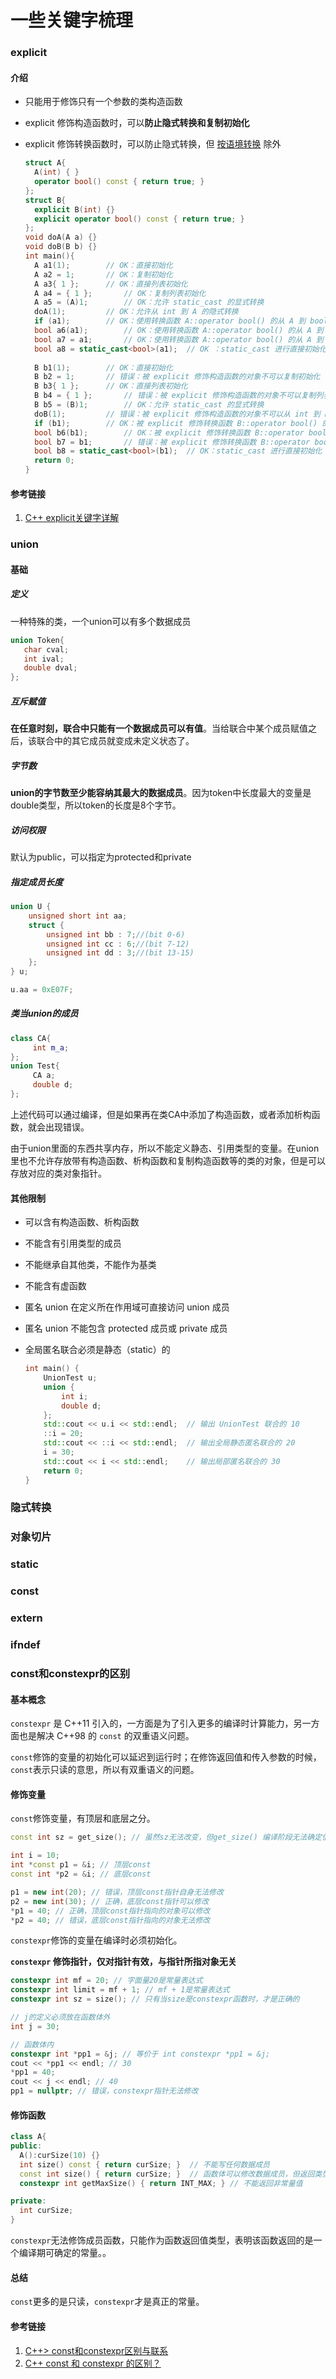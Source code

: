 # 一些关键字梳理

### explicit

#### 介绍

- 只能用于修饰只有一个参数的类构造函数

- explicit 修饰构造函数时，可以**防止隐式转换和复制初始化**

- explicit 修饰转换函数时，可以防止隐式转换，但 [按语境转换](https://zh.cppreference.com/w/cpp/language/implicit_conversion) 除外

  ```c++
  struct A{
  	A(int) { }
  	operator bool() const { return true; }
  };
  struct B{
  	explicit B(int) {}
  	explicit operator bool() const { return true; }
  };
  void doA(A a) {}
  void doB(B b) {}
  int main(){
  	A a1(1);		// OK：直接初始化
  	A a2 = 1;		// OK：复制初始化
  	A a3{ 1 };		// OK：直接列表初始化
  	A a4 = { 1 };		// OK：复制列表初始化
  	A a5 = (A)1;		// OK：允许 static_cast 的显式转换 
  	doA(1);			// OK：允许从 int 到 A 的隐式转换
  	if (a1);		// OK：使用转换函数 A::operator bool() 的从 A 到 bool 的隐式转换
  	bool a6(a1);		// OK：使用转换函数 A::operator bool() 的从 A 到 bool 的隐式转换
  	bool a7 = a1;		// OK：使用转换函数 A::operator bool() 的从 A 到 bool 的隐式转换
  	bool a8 = static_cast<bool>(a1);  // OK ：static_cast 进行直接初始化
      
  	B b1(1);		// OK：直接初始化
  	B b2 = 1;		// 错误：被 explicit 修饰构造函数的对象不可以复制初始化
  	B b3{ 1 };		// OK：直接列表初始化
  	B b4 = { 1 };		// 错误：被 explicit 修饰构造函数的对象不可以复制列表初始化
  	B b5 = (B)1;		// OK：允许 static_cast 的显式转换
  	doB(1);			// 错误：被 explicit 修饰构造函数的对象不可以从 int 到 B 的隐式转换
  	if (b1);		// OK：被 explicit 修饰转换函数 B::operator bool() 的对象可以从 B 到 bool 的按语境转换
  	bool b6(b1);		// OK：被 explicit 修饰转换函数 B::operator bool() 的对象可以从 B 到 bool 的按语境转换
  	bool b7 = b1;		// 错误：被 explicit 修饰转换函数 B::operator bool() 的对象不可以隐式转换
  	bool b8 = static_cast<bool>(b1);  // OK：static_cast 进行直接初始化
  	return 0;
  }
  ```

#### 参考链接

1. [C++ explicit关键字详解](https://blog.csdn.net/guoyunfei123/article/details/89003369)

### union

#### 基础

##### 定义

一种特殊的类，一个union可以有多个数据成员

```c++
union Token{
   char cval;
   int ival;
   double dval;
};
```

##### 互斥赋值

**在任意时刻，联合中只能有一个数据成员可以有值**。当给联合中某个成员赋值之后，该联合中的其它成员就变成未定义状态了。

##### 字节数

**union的字节数至少能容纳其最大的数据成员**。因为token中长度最大的变量是double类型，所以token的长度是8个字节。

##### 访问权限

默认为public，可以指定为protected和private

##### 指定成员长度

```c++
union U {
    unsigned short int aa;
    struct {
        unsigned int bb : 7;//(bit 0-6)
        unsigned int cc : 6;//(bit 7-12)
        unsigned int dd : 3;//(bit 13-15)
    };
} u;

u.aa = 0xE07F;
```

##### 类当union的成员

```c++
class CA{
     int m_a;
};
union Test{
     CA a;
     double d;
};
```

上述代码可以通过编译，但是如果再在类CA中添加了构造函数，或者添加析构函数，就会出现错误。

由于union里面的东西共享内存，所以不能定义静态、引用类型的变量。在union里也不允许存放带有构造函数、析构函数和复制构造函数等的类的对象，但是可以存放对应的类对象指针。

#### 其他限制

- 可以含有构造函数、析构函数

- 不能含有引用类型的成员

- 不能继承自其他类，不能作为基类

- 不能含有虚函数

- 匿名 union 在定义所在作用域可直接访问 union 成员

- 匿名 union 不能包含 protected 成员或 private 成员

- 全局匿名联合必须是静态（static）的

  ```c++
  int main() {
      UnionTest u;
      union {
          int i;
          double d;
      };
      std::cout << u.i << std::endl;  // 输出 UnionTest 联合的 10
      ::i = 20;
      std::cout << ::i << std::endl;  // 输出全局静态匿名联合的 20
      i = 30;
      std::cout << i << std::endl;    // 输出局部匿名联合的 30
      return 0;
  }
  ```

### 隐式转换

### 对象切片

### static

### const

### extern

### ifndef 

### const和constexpr的区别

#### 基本概念

`constexpr` 是 C++11 引入的，一方面是为了引入更多的编译时计算能力，另一方面也是解决 C++98 的 `const` 的双重语义问题。

`const`修饰的变量的初始化可以延迟到运行时；在修饰返回值和传入参数的时候，`const`表示只读的意思，所以有双重语义的问题。

#### 修饰变量

`const`修饰变量，有顶层和底层之分。

```c++
const int sz = get_size(); // 虽然sz无法改变，但get_size() 编译阶段无法确定值

int i = 10;
int *const p1 = &i; // 顶层const
const int *p2 = &i; // 底层const

p1 = new int(20); // 错误，顶层const指针自身无法修改
p2 = new int(30); // 正确，底层const指针可以修改
*p1 = 40; // 正确，顶层const指针指向的对象可以修改
*p2 = 40; // 错误，底层const指针指向的对象无法修改
```

`constexpr`修饰的变量在编译时必须初始化。

**`constexpr` 修饰指针，仅对指针有效，与指针所指对象无关**

```c++
constexpr int mf = 20; // 字面量20是常量表达式
constexpr int limit = mf + 1; // mf + 1是常量表达式
constexpr int sz = size(); // 只有当size是constexpr函数时，才是正确的

// j的定义必须放在函数体外
int j = 30;

// 函数体内
constexpr int *pp1 = &j; // 等价于 int constexpr *pp1 = &j;
cout << *pp1 << endl; // 30
*pp1 = 40;
cout << j << endl; // 40
pp1 = nullptr; // 错误，constexpr指针无法修改

```

#### 修饰函数

```c++
class A{
public:
  A():curSize(10) {}
  int size() const { return curSize; }  // 不能写任何数据成员
  const int size() { return curSize; }  // 函数体可以修改数据成员，但返回类型是const，也就是调用者无法修改
  constexpr int getMaxSize() { return INT_MAX; } // 不能返回非常量值

private:
  int curSize;
}
```

`constexpr`无法修饰成员函数，只能作为函数返回值类型，表明该函数返回的是一个编译期可确定的常量。。

#### 总结

`const`更多的是只读，`constexpr`才是真正的常量。

#### 参考链接

1. [C++> const和constexpr区别与联系](https://www.cnblogs.com/fortunely/p/14550145.html)
2. [C++ const 和 constexpr 的区别？](https://www.zhihu.com/question/35614219)

